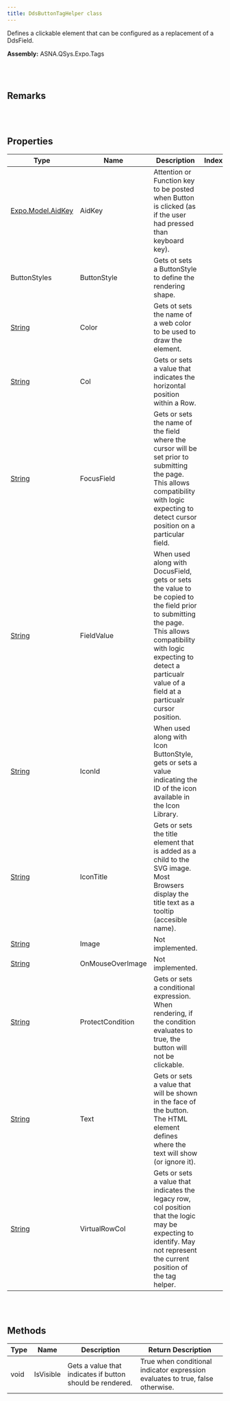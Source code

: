 ```yaml
---
title: DdsButtonTagHelper class
---
```


Defines a clickable element that can be configured as a replacement of a DdsField.

**Assembly:** ASNA.QSys.Expo.Tags

<br>
<br>

## Remarks

<br>
<br>

## Properties

| Type | Name | Description | Indexer
| --- | --- | --- | --- 
| [Expo.Model.AidKey](/reference/asna-qsys-expo/expo-model/aid-key.html) | AidKey | Attention or Function key to be posted when Button is clicked (as if the user had pressed than keyboard key). | 
| ButtonStyles | ButtonStyle | Gets ot sets a ButtonStyle to define the rendering shape. | 
| [String](https://docs.microsoft.com/en-us/dotnet/api/system.string?view=net-5.0) | Color | Gets ot sets the name of a web color to be used to draw the element. | 
| [String](https://docs.microsoft.com/en-us/dotnet/api/system.string?view=net-5.0) | Col | Gets or sets a value that indicates the horizontal position within a Row. | 
| [String](https://docs.microsoft.com/en-us/dotnet/api/system.string?view=net-5.0) | FocusField | Gets or sets the name of the field where the cursor will be set prior to submitting the page. This allows compatibility with logic expecting to detect cursor position on a particular field. | 
| [String](https://docs.microsoft.com/en-us/dotnet/api/system.string?view=net-5.0) | FieldValue | When used along with DocusField, gets or sets the value to be copied to the field prior to submitting the page. This allows compatibility with logic expecting to detect a particualr value of a field at a particualr cursor position. | 
| [String](https://docs.microsoft.com/en-us/dotnet/api/system.string?view=net-5.0) | IconId | When used along with Icon ButtonStyle, gets or sets a value indicating the ID of the icon available in the Icon Library. | 
| [String](https://docs.microsoft.com/en-us/dotnet/api/system.string?view=net-5.0) | IconTitle | Gets or sets the title element that is added as a child to the SVG image. Most Browsers display the title text as a tooltip (accesible name). | 
| [String](https://docs.microsoft.com/en-us/dotnet/api/system.string?view=net-5.0) | Image | Not implemented. | 
| [String](https://docs.microsoft.com/en-us/dotnet/api/system.string?view=net-5.0) | OnMouseOverImage | Not implemented. | 
| [String](https://docs.microsoft.com/en-us/dotnet/api/system.string?view=net-5.0) | ProtectCondition | Gets or sets a conditional expression. When rendering, if the condition evaluates to true, the button will not be clickable. | 
| [String](https://docs.microsoft.com/en-us/dotnet/api/system.string?view=net-5.0) | Text | Gets or sets a value that will be shown in the face of the button. The HTML element defines where the text will show (or ignore it). | 
| [String](https://docs.microsoft.com/en-us/dotnet/api/system.string?view=net-5.0) | VirtualRowCol | Gets or sets a value that indicates the legacy row, col position that the logic may be expecting to identify. May not represent the current position of the tag helper. | 

<br>
<br>

## Methods

| Type | Name | Description | Return Description 
| --- | --- | --- | --- 
| void | IsVisible | Gets a value that indicates if button should be rendered. | True when conditional indicator expression evaluates to true, false otherwise.

<br>
<br>

